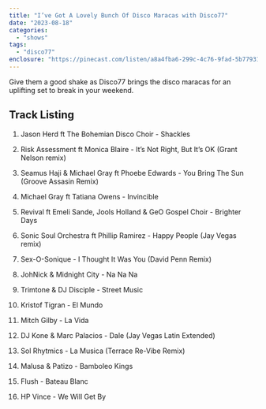 ```yaml
---
title: "I’ve Got A Lovely Bunch Of Disco Maracas with Disco77"
date: "2023-08-18"
categories: 
  - "shows"
tags: 
  - "disco77"
enclosure: "https://pinecast.com/listen/a8a4fba6-299c-4c76-9fad-5b77931505df.mp3 62122137 audio/mpeg "
---
```


Give them a good shake as Disco77 brings the disco maracas for an uplifting set to break in your weekend. 

## Track Listing

1. Jason Herd ft The Bohemian Disco Choir - Shackles

3. Risk Assessment ft Monica Blaire - It’s Not Right, But It’s OK (Grant Nelson remix)

5. Seamus Haji & Michael Gray ft Phoebe Edwards - You Bring The Sun (Groove Assasin Remix) 

7. Michael Gray ft Tatiana Owens - Invincible

9. Revival ft Emeli Sande, Jools Holland & GeO Gospel Choir - Brighter Days

11. Sonic Soul Orchestra ft Phillip Ramirez - Happy People (Jay Vegas remix)

13. Sex-O-Sonique - I Thought It Was You (David Penn Remix)

15. JohNick & Midnight City - Na Na Na

17. Trimtone & DJ Disciple - Street Music

19. Kristof Tigran - El Mundo

21. Mitch Gilby - La Vida

23. DJ Kone & Marc Palacios - Dale (Jay Vegas Latin Extended)

25. Sol Rhytmics - La Musica (Terrace Re-Vibe Remix)

27. Malusa & Patizo - Bamboleo Kings

29. Flush - Bateau Blanc

31. HP Vince - We Will Get By
